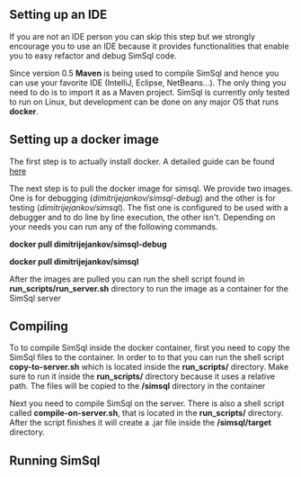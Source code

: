 ## Setting up an IDE

If you are not an IDE person you can skip this step but we strongly encourage you to use an IDE because it provides functionalities that enable you to easy refactor and debug SimSql code.

Since version 0.5 **Maven** is being used to compile SimSql and hence you can use your favorite IDE (IntelliJ, Eclipse, NetBeans...). The only thing you need to do is to import it as a Maven project. SimSql is currently only tested to run on Linux, but development can be done on any major OS that runs **docker**.

## Setting up a docker image

The first step is to actually install docker. A detailed guide can be found [here](https://docs.docker.com/engine/installation/)

The next step is to pull the docker image for simsql. We provide two images. One is for debugging (_dimitrijejankov/simsql-debug_) and the other is for testing (_dimitrijejankov/simsql_). The fist one is configured to be used with a debugger and to do line by line execution, the other isn't. Depending on your needs you can run any of the following commands.

**docker pull dimitrijejankov/simsql-debug**

**docker pull dimitrijejankov/simsql**

After the images are pulled you can run the shell script found in **run_scripts/run_server.sh** directory to run the image as a container for the SimSql server

## Compiling

To to compile SimSql inside the docker container, first you need to copy the SimSql files to the container. In order to to that you can run the shell script **copy-to-server.sh** which is located inside the **run_scripts/** directory. Make sure to run it inside the **run_scripts/** directory because it uses a relative path. The files will be copied to the **/simsql** directory in the container

Next you need to compile SimSql on the server. There is also a shell script called **compile-on-server.sh**, that is located in the **run_scripts/** directory. After the script finishes it will create a .jar file inside the **/simsql/target** directory.

## Running SimSql